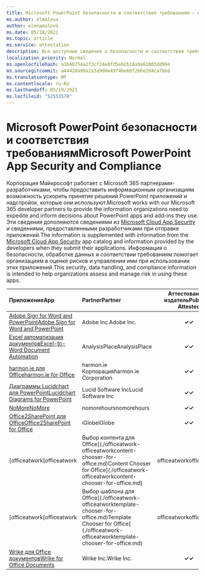 ```yaml
---
title: Microsoft PowerPoint безопасности и соответствия требованиям — все приложения
ms.author: elmalova
author: elenamalova
ms.date: 05/18/2021
ms.topic: article
ms.service: attestation
description: Все доступные сведения о безопасности и соответствия требованиям для всех PowerPoint приложений Майкрософт.
localization_priority: Normal
ms.openlocfilehash: a1b40754a2f3cf24e8fd5eb2b18a9a61003dd994
ms.sourcegitcommit: a44420a99a1a3a9d0e49f4be66f266e2d4ca7bbb
ms.translationtype: MT
ms.contentlocale: ru-RU
ms.lasthandoff: 05/19/2021
ms.locfileid: "52553570"
---
```

# <a name="microsoft-powerpoint-app-security-and-compliance"></a><span data-ttu-id="3c904-103">Microsoft PowerPoint безопасности и соответствия требованиям</span><span class="sxs-lookup"><span data-stu-id="3c904-103">Microsoft PowerPoint App Security and Compliance</span></span>

<span data-ttu-id="3c904-104">Корпорация Майкрософт работает с Microsoft 365 партнерами-разработчиками, чтобы предоставить информационным организациям возможность ускорить принятие решений PowerPoint приложений и надстройок, которые они используют.</span><span class="sxs-lookup"><span data-stu-id="3c904-104">Microsoft works with our Microsoft 365 developer partners to provide the information organizations need to expedite and inform decisions about PowerPoint apps and add-ins they use.</span></span> <span data-ttu-id="3c904-105">Эти сведения дополняются сведениями из [Microsoft Cloud App Security](https://www.microsoft.com/en-us/enterprise-mobility-security/cloud-app-security) и сведениями, предоставленными разработчиками при отправке приложений.</span><span class="sxs-lookup"><span data-stu-id="3c904-105">The information is supplemented with information from the [Microsoft Cloud App Security](https://www.microsoft.com/en-us/enterprise-mobility-security/cloud-app-security) app catalog and information provided by the developers when they submit their applications.</span></span> <span data-ttu-id="3c904-106">Информация о безопасности, обработке данных и соответствии требованиям помогает организациям в оценке рисков и управлении ими при использовании этих приложений.</span><span class="sxs-lookup"><span data-stu-id="3c904-106">This security, data handling, and compliance information is intended to help organizations assess and manage risk in using these apps.</span></span>

| <span data-ttu-id="3c904-107">**Приложение**</span><span class="sxs-lookup"><span data-stu-id="3c904-107">**App**</span></span> | <span data-ttu-id="3c904-108">**Partner**</span><span class="sxs-lookup"><span data-stu-id="3c904-108">**Partner**</span></span> | <span data-ttu-id="3c904-109">**Аттестованный издатель**</span><span class="sxs-lookup"><span data-stu-id="3c904-109">**Publisher Attested**</span></span> | <span data-ttu-id="3c904-110">**Сертифицировано**</span><span class="sxs-lookup"><span data-stu-id="3c904-110">**Certified**</span></span> |
|:--------|:------------|:----------------------:|:-------------:|
| [<span data-ttu-id="3c904-111">Adobe Sign for Word and PowerPoint</span><span class="sxs-lookup"><span data-stu-id="3c904-111">Adobe Sign for Word and PowerPoint</span></span>](./adobe-inc-sign-for-word-and-powerpoint.md) | <span data-ttu-id="3c904-112">Adobe Inc.</span><span class="sxs-lookup"><span data-stu-id="3c904-112">Adobe Inc.</span></span> | <span data-ttu-id="3c904-113">**✓**</span><span class="sxs-lookup"><span data-stu-id="3c904-113">**✓**</span></span> | <img alt="Certified application badge" src="../media/certified-badge.png" height="25" width="25" /> |
| [<span data-ttu-id="3c904-114">Excel автоматизация документов</span><span class="sxs-lookup"><span data-stu-id="3c904-114">Excel-to-Word Document Automation</span></span>](./analysisplace-excel-to-word-document-automation.md) | <span data-ttu-id="3c904-115">AnalysisPlace</span><span class="sxs-lookup"><span data-stu-id="3c904-115">AnalysisPlace</span></span> | <span data-ttu-id="3c904-116">**✓**</span><span class="sxs-lookup"><span data-stu-id="3c904-116">**✓**</span></span> |  |
| [<span data-ttu-id="3c904-117">harmon.ie для Office</span><span class="sxs-lookup"><span data-stu-id="3c904-117">harmon.ie for Office</span></span>](./harmonie-corporation-for-office.md) | <span data-ttu-id="3c904-118">harmon.ie Корпорация</span><span class="sxs-lookup"><span data-stu-id="3c904-118">harmon.ie Corporation</span></span> | <span data-ttu-id="3c904-119">**✓**</span><span class="sxs-lookup"><span data-stu-id="3c904-119">**✓**</span></span> |  |
| [<span data-ttu-id="3c904-120">Диаграммы Lucidchart для PowerPoint</span><span class="sxs-lookup"><span data-stu-id="3c904-120">Lucidchart Diagrams for PowerPoint</span></span>](./lucid-software-inc-lucidchart-diagrams-for-powerpoint.md) | <span data-ttu-id="3c904-121">Lucid Software Inc</span><span class="sxs-lookup"><span data-stu-id="3c904-121">Lucid Software Inc</span></span> | <span data-ttu-id="3c904-122">**✓**</span><span class="sxs-lookup"><span data-stu-id="3c904-122">**✓**</span></span> |  |
| [<span data-ttu-id="3c904-123">NoMore</span><span class="sxs-lookup"><span data-stu-id="3c904-123">NoMore</span></span>](./nomorehours-nomore.md) | <span data-ttu-id="3c904-124">nomorehours</span><span class="sxs-lookup"><span data-stu-id="3c904-124">nomorehours</span></span> | <span data-ttu-id="3c904-125">**✓**</span><span class="sxs-lookup"><span data-stu-id="3c904-125">**✓**</span></span> |  |
| [<span data-ttu-id="3c904-126">Office2SharePoint для Office</span><span class="sxs-lookup"><span data-stu-id="3c904-126">Office2SharePoint for Office</span></span>](./iglobe-office2sharepoint-for-office.md) | <span data-ttu-id="3c904-127">iGlobe</span><span class="sxs-lookup"><span data-stu-id="3c904-127">iGlobe</span></span> | <span data-ttu-id="3c904-128">**✓**</span><span class="sxs-lookup"><span data-stu-id="3c904-128">**✓**</span></span> | <img alt="Certified application badge" src="../media/certified-badge.png" height="25" width="25" /> |
| <span data-ttu-id="3c904-129">[officeatwork</span><span class="sxs-lookup"><span data-stu-id="3c904-129">[officeatwork</span></span> | <span data-ttu-id="3c904-130">Выбор контента для Office](./officeatwork-officeatworkcontent-chooser-for-office.md)</span><span class="sxs-lookup"><span data-stu-id="3c904-130">Content Chooser for Office](./officeatwork-officeatworkcontent-chooser-for-office.md)</span></span> | <span data-ttu-id="3c904-131">officeatwork</span><span class="sxs-lookup"><span data-stu-id="3c904-131">officeatwork</span></span> | <span data-ttu-id="3c904-132">**✓**</span><span class="sxs-lookup"><span data-stu-id="3c904-132">**✓**</span></span> | <img alt="Certified application badge" src="../media/certified-badge.png" height="25" width="25" /> |
| <span data-ttu-id="3c904-133">[officeatwork</span><span class="sxs-lookup"><span data-stu-id="3c904-133">[officeatwork</span></span> | <span data-ttu-id="3c904-134">Выбор шаблона для Office](./officeatwork-officeatworktemplate-chooser-for-office.md)</span><span class="sxs-lookup"><span data-stu-id="3c904-134">Template Chooser for Office](./officeatwork-officeatworktemplate-chooser-for-office.md)</span></span> | <span data-ttu-id="3c904-135">officeatwork</span><span class="sxs-lookup"><span data-stu-id="3c904-135">officeatwork</span></span> | <span data-ttu-id="3c904-136">**✓**</span><span class="sxs-lookup"><span data-stu-id="3c904-136">**✓**</span></span> | <img alt="Certified application badge" src="../media/certified-badge.png" height="25" width="25" /> |
| [<span data-ttu-id="3c904-137">Wrike для Office документов</span><span class="sxs-lookup"><span data-stu-id="3c904-137">Wrike for Office Documents</span></span>](./wrike-inc-for-office-documents.md) | <span data-ttu-id="3c904-138">Wrike Inc.</span><span class="sxs-lookup"><span data-stu-id="3c904-138">Wrike Inc.</span></span> | <span data-ttu-id="3c904-139">**✓**</span><span class="sxs-lookup"><span data-stu-id="3c904-139">**✓**</span></span> | <img alt="Certified application badge" src="../media/certified-badge.png" height="25" width="25" /> |
